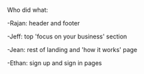 Who did what:

-Rajan: header and footer

-Jeff: top 'focus on your business' section

-Jean: rest of landing and 'how it works' page

-Ethan: sign up and sign in pages
